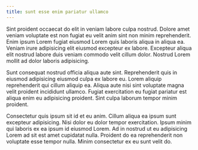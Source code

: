 ```yaml
---
title: sunt esse enim pariatur ullamco
---
```


Sint proident occaecat do elit in veniam labore culpa nostrud. Dolore amet veniam voluptate est non fugiat eu velit anim sint non minim reprehenderit. Enim ipsum Lorem fugiat eiusmod Lorem quis laboris aliqua in aliqua ea. Veniam irure adipisicing elit eiusmod excepteur ex labore. Excepteur aliqua elit nostrud labore duis veniam commodo velit cillum dolor. Nostrud Lorem mollit ad dolor laboris adipisicing.

Sunt consequat nostrud officia aliqua aute sint. Reprehenderit quis in eiusmod adipisicing eiusmod culpa ex labore eu. Lorem aliquip reprehenderit qui cillum aliquip ea. Aliqua aute nisi sint voluptate magna velit proident incididunt ullamco. Fugiat exercitation eu fugiat pariatur est aliqua enim eu adipisicing proident. Sint culpa laborum tempor minim proident.

Consectetur quis ipsum sit id et eu anim. Cillum aliqua ea ipsum sunt excepteur adipisicing. Nisi dolor eu dolor tempor exercitation. Ipsum minim qui laboris ex ea ipsum id eiusmod Lorem. Ad in nostrud ut eu adipisicing Lorem ad sit est amet cupidatat nulla. Proident do ea reprehenderit non voluptate esse tempor nulla. Minim consectetur ex eu sunt velit do.